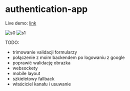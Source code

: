 # authentication-app

Live demo: [link](https://623a4cfe1229a10009680e98--deft-griffin-b062df.netlify.app/)

![s0](https://user-images.githubusercontent.com/72691985/159587069-ad792f58-0d6e-413e-a9d6-69012b533f17.PNG)
![s1](https://user-images.githubusercontent.com/72691985/159587072-669b9566-1cdd-4218-a992-38c8bfd33728.PNG)

TODO:
 - trimowanie validacji formularzy
 - połączenie z moim backendem po logowaniu z google
 - poprawić walidację obrazka
 - websockety
 - mobile layout
 - szkieletowy fallback
 - właściciel kanału i usuwanie